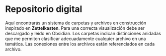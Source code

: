 # Repositorio digital 

Aquí encontrarás un sistema de carpetas y archivos en construcción inspirado en **Zettelkasten**. Para una correcta visualización debe ser descargado y leído en Obsidian. Los carpetas indican distinciones anidadas que me permiten clasificar adecuadamente cualquier archivo en una temática. Las conexiones entre los archivos están referenciados en cada archivo.   


